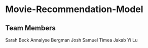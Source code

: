 # Movie-Recommendation-Model

## Team Members 

Sarah Beck 
Annalyse Bergman 
Josh Samuel 
Timea Jakab
Yi Lu
